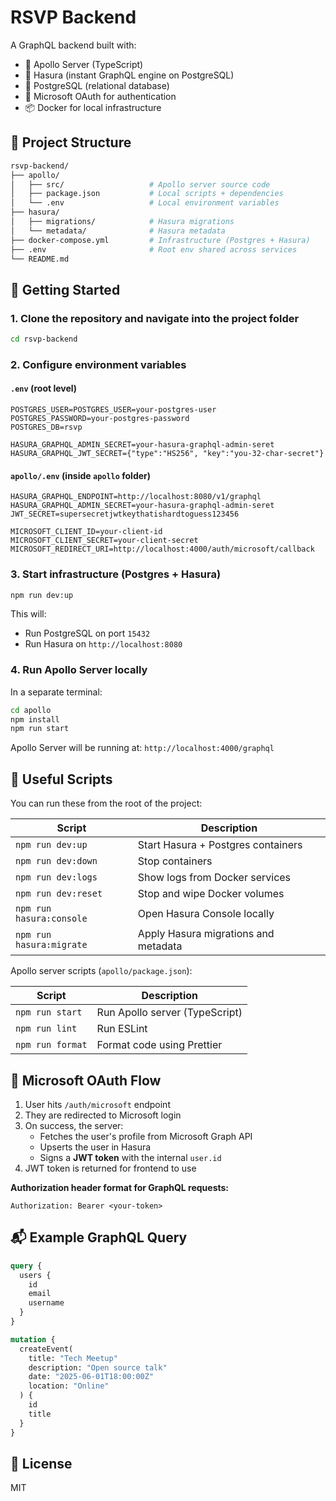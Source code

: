 # RSVP Backend

A GraphQL backend built with:
- 🚀 Apollo Server (TypeScript)
- 🧠 Hasura (instant GraphQL engine on PostgreSQL)
- 🐘 PostgreSQL (relational database)
- 🔐 Microsoft OAuth for authentication
- 📦 Docker for local infrastructure

## 📁 Project Structure

```bash
rsvp-backend/
├── apollo/
│   ├── src/                   # Apollo server source code
│   ├── package.json           # Local scripts + dependencies
│   └── .env                   # Local environment variables
├── hasura/
│   ├── migrations/            # Hasura migrations
│   └── metadata/              # Hasura metadata
├── docker-compose.yml         # Infrastructure (Postgres + Hasura)
├── .env                       # Root env shared across services
└── README.md
```

## 🚀 Getting Started

### 1. Clone the repository and navigate into the project folder

```bash
cd rsvp-backend
```

### 2. Configure environment variables

#### `.env` (root level)

```env
POSTGRES_USER=POSTGRES_USER=your-postgres-user
POSTGRES_PASSWORD=your-postgres-password
POSTGRES_DB=rsvp

HASURA_GRAPHQL_ADMIN_SECRET=your-hasura-graphql-admin-seret
HASURA_GRAPHQL_JWT_SECRET={"type":"HS256", "key":"you-32-char-secret"}
```

#### `apollo/.env` (inside `apollo` folder)

```env
HASURA_GRAPHQL_ENDPOINT=http://localhost:8080/v1/graphql
HASURA_GRAPHQL_ADMIN_SECRET=your-hasura-graphql-admin-seret
JWT_SECRET=supersecretjwtkeythatishardtoguess123456

MICROSOFT_CLIENT_ID=your-client-id
MICROSOFT_CLIENT_SECRET=your-client-secret
MICROSOFT_REDIRECT_URI=http://localhost:4000/auth/microsoft/callback
```

### 3. Start infrastructure (Postgres + Hasura)

```bash
npm run dev:up
```

This will:
- Run PostgreSQL on port `15432`
- Run Hasura on `http://localhost:8080`

### 4. Run Apollo Server locally

In a separate terminal:

```bash
cd apollo
npm install
npm run start
```

Apollo Server will be running at: `http://localhost:4000/graphql`

## 🧪 Useful Scripts

You can run these from the root of the project:

| Script                     | Description                            |
|----------------------------|----------------------------------------|
| `npm run dev:up`           | Start Hasura + Postgres containers     |
| `npm run dev:down`         | Stop containers                        |
| `npm run dev:logs`         | Show logs from Docker services         |
| `npm run dev:reset`        | Stop and wipe Docker volumes           |
| `npm run hasura:console`   | Open Hasura Console locally            |
| `npm run hasura:migrate`   | Apply Hasura migrations and metadata   |

Apollo server scripts (`apollo/package.json`):

| Script              | Description                      |
|---------------------|----------------------------------|
| `npm run start`     | Run Apollo server (TypeScript)   |
| `npm run lint`      | Run ESLint                       |
| `npm run format`    | Format code using Prettier       |

## 🔐 Microsoft OAuth Flow

1. User hits `/auth/microsoft` endpoint
2. They are redirected to Microsoft login
3. On success, the server:
   - Fetches the user's profile from Microsoft Graph API
   - Upserts the user in Hasura
   - Signs a **JWT token** with the internal `user.id`
4. JWT token is returned for frontend to use

**Authorization header format for GraphQL requests:**

```
Authorization: Bearer <your-token>
```

## 📬 Example GraphQL Query

```graphql
query {
  users {
    id
    email
    username
  }
}

mutation {
  createEvent(
    title: "Tech Meetup"
    description: "Open source talk"
    date: "2025-06-01T18:00:00Z"
    location: "Online"
  ) {
    id
    title
  }
}
```

## 📝 License

MIT